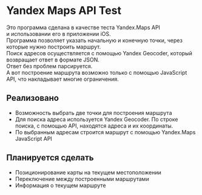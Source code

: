 <h1> Yandex Maps API Test</h1>

Это программа сделана в качестве теста Yandex.Maps API<br>
и использовании его в приложении iOS.
<br>Программа позволяет указать начальную и конечную точки, через которые нужно построить маршрут.
<br>Поиск адресов осуществляется с помощью Yandex Geocoder, который возвращает ответ в формате JSON.
<br>Ответ без проблем парсируется.
<br>А вот построение маршрута возможно только с помощью JavaScript API, что накладывает многие ограничения.

<h2>Реализовано</h2>
<ul>
  <li>Возможность выбрать две точки для построения маршрута</li>
  <li>Для поиска адреса используется Yandex Geocoder. 
      По строке поиска, с помощью API, находятся адреса и их координаты.</li>
  <li>По выбранным адресам строится маршрут с помощью Yandex.Maps JavaScript API</li>
</ul>
<h2>Планируется сделать</h2>
<ul>
  <li>Позиционирование карты на текущем местоположении</li>
  <li>Переключение между построенными маршрутами</li>
  <li>Информация о текущем маршруте</li>
<ul>
  

